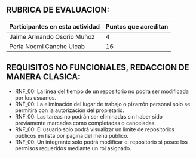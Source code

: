 ## RUBRICA DE EVALUACION:
Participantes en esta actividad | Puntos que acreditan
------------------------------- | --------------------
Jaime Armando Osorio Muñoz | 4
Perla Noemi Canche Uicab | 16

## REQUISITOS NO FUNCIONALES, REDACCION DE MANERA CLASICA:


- RNF_00: La linea del tiempo de un repositorio no podrá ser modificada por los usuarios.
- RNF_00: La eliminación del lugar de trabajo o pizarrón personal solo se permitirá con la autorización del propietario.
- RNF_00: Las tareas no podrán ser eliminadas sin haber sido previamente marcadas como completadas o canceladas.
- RNF_00: El usuario solo podrá visualizar un limite de repositorios públicos en lista por pagina del menú publico.
- RNF_00: Un integrante solo podrá modificar el repositorio si posee los permisos requeridos mediante un rol asignado.
